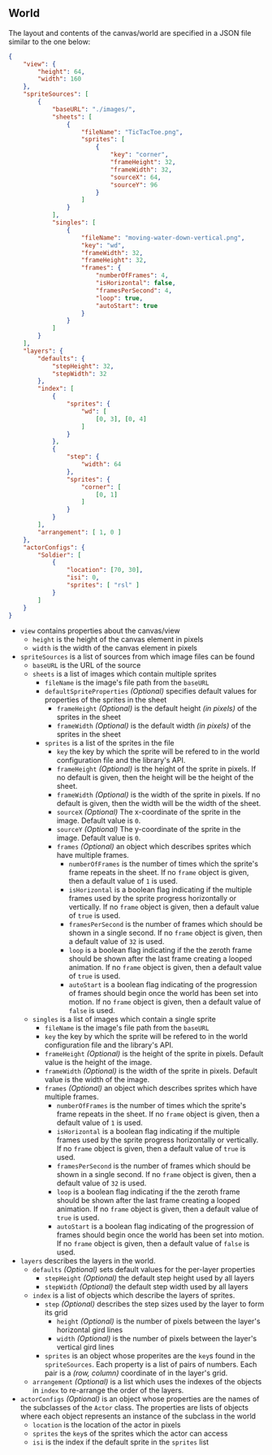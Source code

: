 ## World

The layout and contents of the canvas/world are specified in a JSON file similar to the one below:
```json
{
    "view": {
        "height": 64,
        "width": 160
    },
    "spriteSources": [
        {
            "baseURL": "./images/",
            "sheets": [
                {
                    "fileName": "TicTacToe.png",
                    "sprites": [
                        {
                            "key": "corner",
                            "frameHeight": 32,
                            "frameWidth": 32,
                            "sourceX": 64,
                            "sourceY": 96
                        }
                    ]
                }
            ],
            "singles": [
                {
                    "fileName": "moving-water-down-vertical.png",
                    "key": "wd",
                    "frameWidth": 32,
                    "frameHeight": 32,
                    "frames": {
                        "numberOfFrames": 4,
                        "isHorizontal": false,
                        "framesPerSecond": 4,
                        "loop": true,
                        "autoStart": true
                    }
                }
            ]
        }
    ],
    "layers": {
        "defaults": {
            "stepHeight": 32,
            "stepWidth": 32
        },
        "index": [
            {
                "sprites": {
                    "wd": [
                        [0, 3], [0, 4]
                    ]
                }
            },
            {
                "step": {
                    "width": 64
                },
                "sprites": {
                    "corner": [
                        [0, 1]
                    ]
                }
            }
        ],
        "arrangement": [ 1, 0 ]
    },
    "actorConfigs": {
        "Soldier": [
            {
                "location": [70, 30],
                "isi": 0,
                "sprites": [ "rsl" ]
            }
        ]
    }
}
```
- `view` contains properties about the canvas/view
    - `height` is the height of the canvas element in pixels
    - `width` is the width of the canvas element in pixels
- `spriteSources` is a list of sources from which image files can be found
  - `baseURL` is the URL of the source
  - `sheets` is a list of images which contain multiple sprites
    - `fileName` is the image's file path from the `baseURL`
    - `defaultSpriteProperties` _(Optional)_ specifies default values for properties of the sprites in the sheet
        -  `frameHeight` _(Optional)_ is the default height _(in pixels)_ of the sprites in the sheet
        - `frameWidth` _(Optional)_ is the default width _(in pixels)_ of the sprites in the sheet
    - `sprites` is a list of the sprites in the file
      - `key` the key by which the sprite will be refered to in the world configuration file and the library's API.
      - `frameHeight` _(Optional)_ is the height of the sprite in pixels. If no default is given, then the height will be the height of the sheet.
      - `frameWidth` _(Optional)_ is the width of the sprite in pixels. If no default is given, then the width will be the width of the sheet.
      - `sourceX` _(Optional)_ The x-coordinate of the sprite in the image. Default value is `0`.
      - `sourceY` _(Optional)_ The y-coordinate of the sprite in the image. Default value is `0`.
      - `frames` _(Optional)_ an object which describes sprites which have multiple frames.
        - `numberOfFrames`  is the number of times which the sprite's frame repeats in the sheet. If no `frame` object is given, then a default value of `1` is used.
        - `isHorizontal` is a boolean flag indicating if the multiple frames used by the sprite progress horizontally or vertically. If no `frame` object is given, then a default value of `true` is used.
        - `framesPerSecond` is the number of frames which should be shown in a single second. If no `frame` object is given, then a default value of `32` is used.
        - `loop` is a boolean flag indicating if the the zeroth frame should be shown after the last frame creating a looped animation. If no `frame` object is given, then a default value of `true` is used.
        - `autoStart` is a boolean flag indicating of the progression of frames should begin once the world has been set into motion. If no `frame` object is given, then a default value of `false` is used.
  - `singles` is a list of images which contain a single sprite
    - `fileName` is the image's file path from the `baseURL`
    - `key` the key by which the sprite will be refered to in the world configuration file and the library's API.
    - `frameHeight` _(Optional)_ is the height of the sprite in pixels. Default value is the height of the image.
    - `frameWidth` _(Optional)_ is the width of the sprite in pixels. Default value is the width of the image.
    - `frames` _(Optional)_ an object which describes sprites which have multiple frames.
      - `numberOfFrames`  is the number of times which the sprite's frame repeats in the sheet. If no `frame` object is given, then a default value of `1` is used.
      - `isHorizontal` is a boolean flag indicating if the multiple frames used by the sprite progress horizontally or vertically. If no `frame` object is given, then a default value of `true` is used.
      - `framesPerSecond` is the number of frames which should be shown in a single second. If no `frame` object is given, then a default value of `32` is used.
      - `loop` is a boolean flag indicating if the the zeroth frame should be shown after the last frame creating a looped animation. If no `frame` object is given, then a default value of `true` is used.
      - `autoStart` is a boolean flag indicating of the progression of frames should begin once the world has been set into motion. If no `frame` object is given, then a default value of `false` is used.
- `layers` describes the layers in the world.
    - `defaults`  _(Optional)_ sets default values for the per-layer properties
        - `stepHeight` _(Optional)_ the default step height used by all layers
        - `stepWidth` _(Optional)_ the default step width used by all layers
    - `index` is a list of objects which describe the layers of sprites.
        - `step` _(Optional)_ describes the step sizes used by the layer to form its grid
            - `height` _(Optional)_ is the number of pixels between the layer's horizontal gird lines
            - `width` _(Optional)_ is the number of pixels between the layer's vertical gird lines
        - `sprites` is an object whose properites are the `key`s found in the `spriteSources`. Each property is a list of pairs of numbers. Each pair is a _(row, column)_ coordinate of in the layer's grid.
    - `arrangement` _(Optional)_ is a list which uses the indexes of the objects in `index` to re-arrange the order of the layers.
- `actorConfigs` _(Optional)_ is an object whose properties are the names of the subclasses of the `Actor` class. The properties are lists of objects where each object represents an instance of the subclass in the world
  - `location` is the location of the actor in pixels
  - `sprites` the `key`s of the sprites which the actor can access
  - `isi` is the index if the default sprite in the `sprites` list
